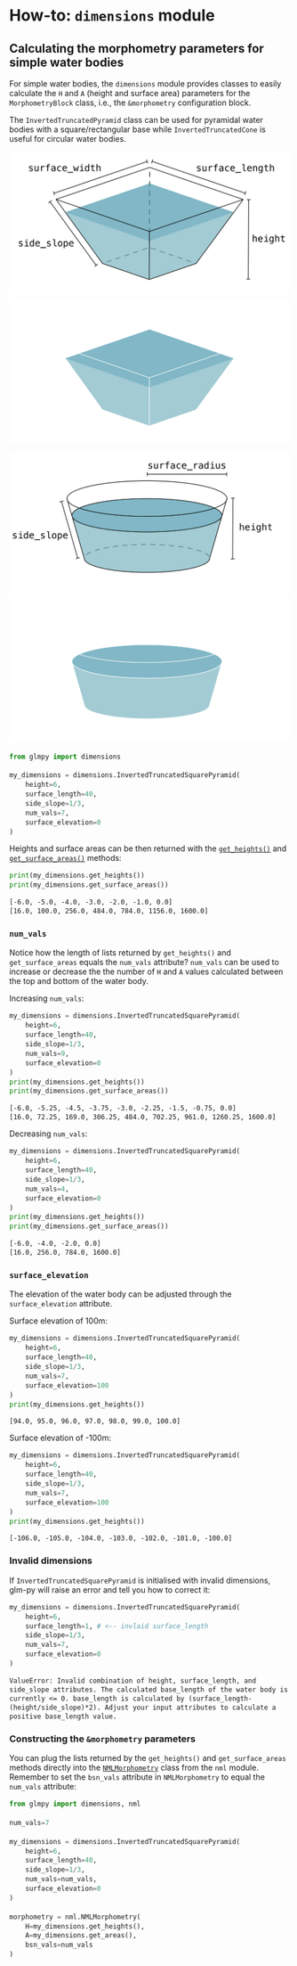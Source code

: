 # How-to: `dimensions` module

## Calculating the morphometry parameters for simple water bodies

For simple water bodies, the `dimensions` module provides classes to easily 
calculate the `H` and `A` (height and surface area) parameters for the 
`MorphometryBlock` class, i.e., the `&morphometry` configuration block.

The `InvertedTruncatedPyramid` class can be used for pyramidal water bodies 
with a square/rectangular base while `InvertedTruncatedCone` is useful for 
circular water bodies.

![Graphical representation of the InvertedTruncatedPyramid](../img/InvertedTruncatedPyramid-light.png#only-light)
![Graphical representation of the InvertedTruncatedPyramid](../img/InvertedTruncatedPyramid-dark.png#only-dark)

![Graphical representation of the InvertedTruncatedCone](../img/InvertedTruncatedCone-light.png#only-light)
![Graphical representation of the InvertedTruncatedCone](../img/InvertedTruncatedCone-dark.png#only-dark)

```python
from glmpy import dimensions

my_dimensions = dimensions.InvertedTruncatedSquarePyramid(
    height=6,
    surface_length=40,
    side_slope=1/3,
    num_vals=7,
    surface_elevation=0
)
```

Heights and surface areas can be then returned with the [`get_heights()`](../dimensions.md#glmpy.dimensions.InvertedTruncatedSquarePyramid.get_heights) and [`get_surface_areas()`](../dimensions.md#glmpy.dimensions.InvertedTruncatedSquarePyramid.get_surface_areas) methods:

```python
print(my_dimensions.get_heights())
print(my_dimensions.get_surface_areas())
```

```
[-6.0, -5.0, -4.0, -3.0, -2.0, -1.0, 0.0]
[16.0, 100.0, 256.0, 484.0, 784.0, 1156.0, 1600.0]
```

### `num_vals`

Notice how the length of lists returned by `get_heights()` and `get_surface_areas` equals the `num_vals` attribute? `num_vals` can be used to increase or decrease the the number of `H` and `A` values calculated between the top and bottom of the water body.

Increasing `num_vals`:

```python
my_dimensions = dimensions.InvertedTruncatedSquarePyramid(
    height=6,
    surface_length=40,
    side_slope=1/3,
    num_vals=9,
    surface_elevation=0
)
print(my_dimensions.get_heights())
print(my_dimensions.get_surface_areas())
```

```
[-6.0, -5.25, -4.5, -3.75, -3.0, -2.25, -1.5, -0.75, 0.0]
[16.0, 72.25, 169.0, 306.25, 484.0, 702.25, 961.0, 1260.25, 1600.0]
```

Decreasing `num_vals`:

```python
my_dimensions = dimensions.InvertedTruncatedSquarePyramid(
    height=6,
    surface_length=40,
    side_slope=1/3,
    num_vals=4,
    surface_elevation=0
)
print(my_dimensions.get_heights())
print(my_dimensions.get_surface_areas())
```

```
[-6.0, -4.0, -2.0, 0.0]
[16.0, 256.0, 784.0, 1600.0]
```

### `surface_elevation`

The elevation of the water body can be adjusted through the `surface_elevation` attribute.

Surface elevation of 100m:

```python
my_dimensions = dimensions.InvertedTruncatedSquarePyramid(
    height=6,
    surface_length=40,
    side_slope=1/3,
    num_vals=7,
    surface_elevation=100
)
print(my_dimensions.get_heights())
```

```
[94.0, 95.0, 96.0, 97.0, 98.0, 99.0, 100.0]
```

Surface elevation of -100m:

```python
my_dimensions = dimensions.InvertedTruncatedSquarePyramid(
    height=6,
    surface_length=40,
    side_slope=1/3,
    num_vals=7,
    surface_elevation=100
)
print(my_dimensions.get_heights())
```

```
[-106.0, -105.0, -104.0, -103.0, -102.0, -101.0, -100.0]
```

### Invalid dimensions

If `InvertedTruncatedSquarePyramid` is initialised with invalid dimensions, glm-py will raise an error and tell you how to correct it:

```python
my_dimensions = dimensions.InvertedTruncatedSquarePyramid(
    height=6,
    surface_length=1, # <-- invlaid surface_length
    side_slope=1/3,
    num_vals=7,
    surface_elevation=0
)
```

```
ValueError: Invalid combination of height, surface_length, and side_slope attributes. The calculated base_length of the water body is currently <= 0. base_length is calculated by (surface_length-(height/side_slope)*2). Adjust your input attributes to calculate a positive base_length value.
```

### Constructing the `&morphometry` parameters

You can plug the lists returned by the `get_heights()` and `get_surface_areas` methods directly into the [`NMLMorphometry`](../nml.md#glmpy.nml.NMLMorphometry) class from the `nml` module. Remember to set the `bsn_vals` attribute in `NMLMorphometry` to equal the `num_vals` attribute:

```python
from glmpy import dimensions, nml

num_vals=7

my_dimensions = dimensions.InvertedTruncatedSquarePyramid(
    height=6,
    surface_length=40,
    side_slope=1/3,
    num_vals=num_vals,
    surface_elevation=0
)

morphometry = nml.NMLMorphometry(
    H=my_dimensions.get_heights(),
    A=my_dimensions.get_areas(),
    bsn_vals=num_vals
)
```